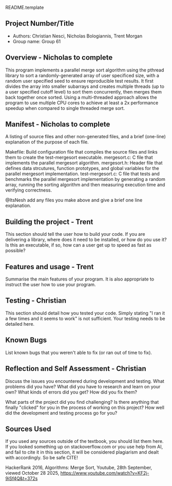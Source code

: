 README.template

## Project Number/Title 

* Authors: Christian Nesci, Nicholas Bologiannis, Trent Morgan
* Group name: Group 61

## Overview - Nicholas to complete
This program implements a parallel merge sort algorithm using the pthread library to sort a randomly-generated array of user specificed size, with a random user specified seed to ensure reproducible test results. It first divides the array into smaller subarrays and creates multiple threads (up to a user specified cutoff level) to sort them concurrently, then merges them back together once sorted. Using a multi-threaded approach allows the program to use multiple CPU cores to achieve at least a 2x performance speedup when compared to single threaded merge sort.


## Manifest - Nicholas to complete

A listing of source files and other non-generated files, and a brief
(one-line) explanation of the purpose of each file.

Makefile: Build configuration file that compiles the source files and links them to create the test-mergesort executable.
mergesort.c: C file that implements the parallel mergesort algorithm.
mergesort.h: Header file that defines data strcutures, function prototypes, and global variables for the parallel mergesort implementation.
test-mergesort.c: C file that tests and benchmarks the parallel mergesort implementation by generating a random array, running the sorting algorithm and then measuring execution time and verifying correctness.

@ItsNesh add any files you make above and give a brief one line explanation.

## Building the project - Trent

This section should tell the user how to build your code.  If you are
delivering a library, where does it need to be installed, or how do you use
it? Is this an executable, if so, how can a user get up to speed as fast as
possible?

## Features and usage - Trent

Summarise the main features of your program. It is also appropriate to
instruct the user how to use your program.

## Testing - Christian

This section should detail how you tested your code. Simply stating "I ran
it a few times and it seems to work" is not sufficient. Your testing needs
to be detailed here.

## Known Bugs

List known bugs that you weren't able to fix (or ran out of time to fix).

## Reflection and Self Assessment - Christian

Discuss the issues you encountered during development and testing. What
problems did you have? What did you have to research and learn on your own?
What kinds of errors did you get? How did you fix them?

What parts of the project did you find challenging? Is there anything that
finally "clicked" for you in the process of working on this project? How well
did the development and testing process go for you?

## Sources Used

If you used any sources outside of the textbook, you should list them here. 
If you looked something up on stackoverflow.com or you use help from AI, and 
fail to cite it in this section, it will be considered plagiarism and dealt 
with accordingly. So be safe CITE!

HackerRank 2016, Algorithms: Merge Sort, Youtube, 28th September, viewed October 28 2025, <https://www.youtube.com/watch?v=KF2j-9iSf4Q&t=372s>
